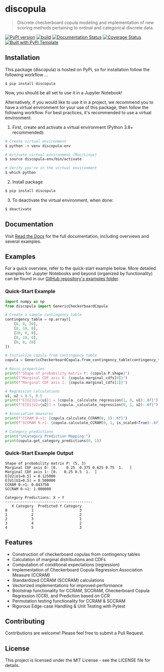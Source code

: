 # discopula

> Discrete checkerboard copula modeling and implementation of new scoring methods pertaining to ordinal and categorical discrete data.

[![PyPI version](https://badge.fury.io/py/discopula.png)](https://badge.fury.io/py/discopula)
[![build](https://github.com/dmavani25/discopula/actions/workflows/test.yaml/badge.svg)](https://github.com/dmavani25/discopula/actions/workflows/test.yaml)
[![Documentation Status](https://readthedocs.org/projects/discopula/badge/?version=latest)](https://discopula.readthedocs.io/en/latest/?badge=latest)
[![Coverage Status](https://coveralls.io/repos/github/dmavani25/discopula/badge.png?branch=master)](https://coveralls.io/github/dmavani25/discopula?branch=master)
[![Built with PyPi Template](https://img.shields.io/badge/PyPi_Template-v0.6.1-blue.svg)](https://github.com/christophevg/pypi-template)

## Installation

This package (discopula) is hosted on PyPi, so for installation follow the following workflow ...

```console
$ pip install discopula
```

Now, you should be all set to use it in a Jupyter Notebook!

Alternatively, if you would like to use it in a project, we recommend you to have a virtual environment for your use of this package, then follow the following workflow. For best practices, it's recommended to use a virtual environment:

1. First, create and activate a virtual environment (Python 3.8+ recommended):

```bash
# Create virtual environment
$ python -m venv discopula-env

# Activate virtual environment (Mac/Linux)
$ source discopula-env/bin/activate

# Verify you're in the virtual environment
$ which python
```

2. Install package

```bash
$ pip install discopula
```

3. To deactivate the virtual environment, when done:

```bash
$ deactivate
```

## Documentation

Visit [Read the Docs](https://discopula.readthedocs.org) for the full documentation, including overviews and several examples.

## Examples

For a quick overview, refer to the quick-start example below. More detailed examples for Jupyter Notebooks and beyond (organized by functionality) can be found in our [GitHub repository's examples folder](https://github.com/dmavani25/discopula/tree/master/examples).

### Quick-Start Example

```python
import numpy as np
from discopula import GenericCheckerboardCopula

# Create a sample contingency table
contingency_table = np.array([
    [0, 0, 20],
    [0, 10, 0],
    [20, 0, 0],
    [0, 10, 0],
    [0, 0, 20]
])

# Initialize copula from contingency table
copula = GenericCheckerboardCopula.from_contingency_table(contingency_table)

# Basic properties 
print(f"Shape of probability matrix P: {copula.P.shape}")
print(f"Marginal CDF axis 0: {copula.marginal_cdfs[0]}")
print(f"Marginal CDF axis 1: {copula.marginal_cdfs[1]}")

# Regression calculations
u1, u2 = 0.5, 0.5
print(f"E[U2|U1={u1}] = {copula._calculate_regression(1, 0, u1):.6f}")
print(f"E[U1|U2={u2}] = {copula._calculate_regression(0, 1, u2):.6f}")

# Association measures
print(f"CCRAM 0->1: {copula.calculate_CCRAM(0, 1):.6f}")
print(f"SCCRAM 0->1: {copula.calculate_CCRAM(0, 1, is_scaled=True):.6f}")

# Category predictions
print("\nCategory Prediction Mapping:")
print(copula.get_category_predictions(0, 1))
```

### Quick-Start Example Output 

```text
Shape of probability matrix P: (5, 3)
Marginal CDF axis 0: [0.    0.25  0.375 0.625 0.75  1.   ]
Marginal CDF axis 1: [0.   0.25 0.5  1.  ]
E[U2|U1=0.5] = 0.125000
E[U1|U2=0.5] = 0.500000
CCRAM 0->1: 0.843750
SCCRAM 0->1: 1.000000

Category Predictions: X → Y
----------------------------------------
   X Category  Predicted Y Category
0           1                     3
1           2                     2
2           3                     1
3           4                     2
4           5                     3
```

## Features

- Construction of checkerboard copulas from contingency tables
- Calculation of marginal distributions and CDFs
- Computation of conditional expectations (regression)
- Implementation of Checkerboard Copula Regression Association Measure (CCRAM)
- Standardized CCRAM (SCCRAM) calculations
- Vectorized implementations for improved performance
- Bootstrap functionality for CCRAM, SCCRAM, Checkerboard Copula Regression (CCR), and Prediction based on CCR
- Permutation testing functionality for CCRAM & SCCRAM
- Rigorous Edge-case Handling & Unit Testing with Pytest 

## Contributing

Contributions are welcome! Please feel free to submit a Pull Request.

## License

This project is licensed under the MIT License - see the LICENSE file for details.